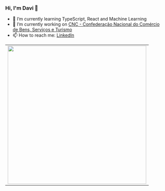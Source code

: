 ### Hi, I'm Davi 👋

- 🌱 I’m currently learning TypeScript, React and Machine Learning
- 🔭 I’m currently working on [CNC - Confederação Nacional do Comércio de Bens, Serviços e Turismo](https://www.linkedin.com/company/sistemacnc/mycompany/)
- 📫 How to reach me: [LinkedIn](https://www.linkedin.com/in/davi-ghiggino)
<!--
- 👯 I’m looking to collaborate on ChatAnalyse
- 🔭 I’m currently working on ...
- 🤔 I’m looking for help with ...
- 💬 Ask me about ...
- ⚡ Fun fact: ...
-->
<center>
    <table align="center">
      <tr>
          <td>
              <img width="440px" align="center" src="https://github-readme-stats.vercel.app/api?username=GhigginoD&count_private=true&hide_border=true&show_icons=true&hide=issues,contribs" />
          </td>
      </tr>  
    </table>
</center>

